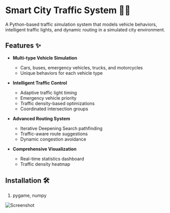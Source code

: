 # Smart City Traffic System 🚦🚗

A Python-based traffic simulation system that models vehicle behaviors, intelligent traffic lights, and dynamic routing in a simulated city environment.


## Features ✨

- **Multi-type Vehicle Simulation**  
  - Cars, buses, emergency vehicles, trucks, and motorcycles
  - Unique behaviors for each vehicle type

- **Intelligent Traffic Control**  
  - Adaptive traffic light timing
  - Emergency vehicle priority
  - Traffic density-based optimizations
  - Coordinated intersection groups

- **Advanced Routing System**  
  - Iterative Deepening Search pathfinding
  - Traffic-aware route suggestions
  - Dynamic congestion avoidance

- **Comprehensive Visualization**  
  - Real-time statistics dashboard
  - Traffic density heatmap

## Installation 🛠️

1. pygame, numpy

![Screenshot](screenshot.png)
 
  
